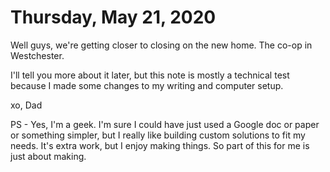 # Thursday, May 21, 2020

Well guys, we're getting closer to closing on the new home. The co-op in Westchester. 

I'll tell you more about it later, but this note is mostly a technical test because I made some changes to my writing and computer setup. 

xo,
Dad

PS - Yes, I'm a geek. I'm sure I could have just used a Google doc or paper or something simpler, but I really like building custom solutions to fit my needs. It's extra work, but I enjoy making things. So part of this for me is just about making. 

